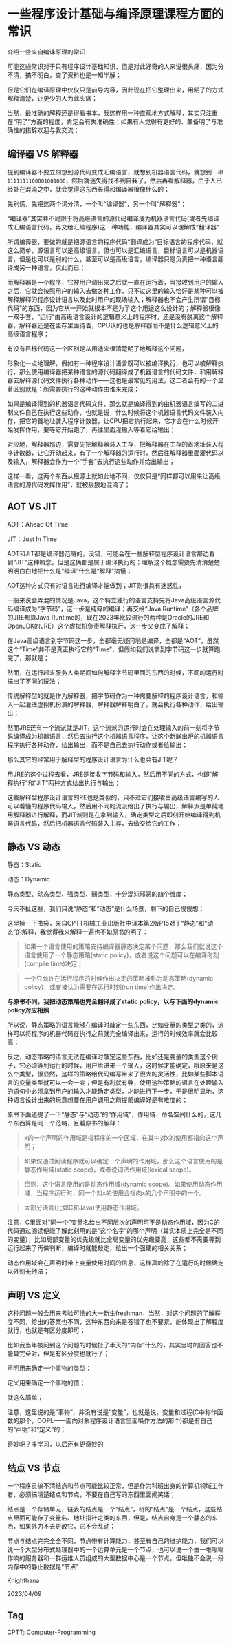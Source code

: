 # 一些程序设计基础与编译原理课程方面的常识

介绍一些来自编译原理的常识

可能这些常识对于只有程序设计基础知识、但是对此好奇的人来说很头痛，因为分不清，搞不明白，查了资料也是一知半解；

但是它们在编译原理中仅仅只是前导内容，因此现在把它整理出来，用明了的方式解释清楚，让更少的人为此头痛；

当然，最准确的解释还是得看书本，我这样用一种直观地方式解释，其实只注重在“明了”方面的程度，肯定会有失准确性；如果有人觉得有更好的、兼备明了与准确性的措辞欢迎与我交流；

## 编译器 VS 解释器

提到编译器不要立刻想到源代码变成汇编语言，就想到机器语言代码，就想到一串`1111111100001001000`，然后就迷失得找不到自我了，然后再看解释器，由于人已经处在混沌之中，就会觉得这东西长得和编译器很像什么的；

先别慌，先把这两个词分清，一个叫“编译器”，另一个叫“解释器”；

“编译器”其实并不局限于将高级语言的源代码编译成为机器语言代码(或者先编译成汇编语言代码，再交给汇编程序)这一种功能，编译器其实可以理解成“翻译器”

所谓编译器，要做的就是把源语言的程序代码“翻译成为”目标语言的程序代码，就这么简单，源语言可以是高级语言，但也可以是汇编语言，目标语言可以是机器语言，但是也可以是别的什么，甚至可以是高级语言，编译器只是负责把一种语言翻译成另一种语言，仅此而已；

而解释器是一个程序，它被用户调出来之后就一直在运行着，当接收到用户的输入之后，它就会按照用户的输入去做各种工作，只不过这里的输入恰好是某种可以被解释解释的程序设计语言以及此时用户的现场输入；解释器也不会产生所谓“目标代码”的东西，因为它从一开始就根本不是为了这个用途这么设计的；解释器很像一双手套，“运行”由高级语言设计的逻辑意义上的程序时，还是没有脱离这个解释器，解释器还是在主存里面待着，CPU认的也是解释器而不是什么逻辑意义上的高级语言程序；

有没有目标代码这一个区别是从用途来很清楚明了地解释这个问题，

形象化一点地理解，假如有一种程序设计语言既可以被编译执行，也可以被解释执行，那么使用编译器把某种语言的源代码翻译成了机器语言的代码文件，和用解释器去解释源代码文件执行各种动作——这也是最常见的用法，这二者会有的一个显著区别就是：所需要执行的这种动作由谁来完成；

如果是编译得到的机器语言代码文件，那么就是编译得到的由机器语言编写的二进制文件自己在执行这些动作，也就是说，什么时候将这个机器语言代码文件装入内存，把它的首地址装入程序计数器，让CPU把它执行起来，它才会在什么时候开始发挥作用，要等它开始跑了，再往里面灌输入等着它给输出；

对应地，解释器那边，需要先把解释器装入主存，把解释器在主存的首地址装入程序计数器，让它开动起来，有了一个解释器的运行时，然后往解释器里面灌代码以及输入，解释器会作为一个“手套”去执行这些动作并给出输出；

这样一看，这两个东西从根源上就如此地不同，仅仅只是“同样都可以用来让高级语言的源代码发挥作用”，就被狠狠地混淆了；

## AOT VS JIT

AOT：Ahead Of Time

JIT：Just In Time

AOT和JIT都是编译器范畴的，没错，可能会在一些解释型程序设计语言那边看到“JIT”这种概念，但是这俩都是属于编译执行的；理解这个概念需要先清清楚楚明明白白地把什么是“编译”什么是“解释”搞懂；

AOT这种方式只有对语言进行编译才能做到；JIT则很具有迷惑性，

一般来说会弄混的情况是Java，这个特立独行的语言支持先将Java高级语言源代码编译成为“字节码”，这一步是纯粹的编译；再交给“Java Runtime”（各个品牌的JRE都算Java Runtime的，现在2023年比较流行的两种是Oracle的JRE和OpenJDK的JRE）这个虚拟机负责解释执行，这一步又变成了解释；

在Java高级语言到字节码这一步，全都毫无疑问地是编译，全都是“AOT”，虽然这个“Time”并不是真正执行它的“Time”，但假如我们说拿到字节码这一步就算跑完了，那就是；

然而，在运行起来服务人类期间如何解释字节码里面的东西的时候，不同的运行时搞出了不同的玩法；

传统解释型的就是作为解释器，把字节码作为一种需要解释的程序设计语言，和输入一起灌进虚拟机扮演的解释器，解释器解释明白了，就会执行各种动作，给出输出；

然而JRE还有一个流派就是JIT，这个流派的运行时会在处理输入的前一刻将字节码编译成为机器语言，然后去执行这个机器语言程序，让这个新鲜出炉的机器语言程序执行各种动作，给出输出，而不是自己去执行动作或者给输出；

那么其它的经常用于解释型的程序设计语言为什么也会有JIT呢？

用JRE的这个过程去看，JRE是接收字节码和输入，然后用不同的方式，也即“解释执行”和“JIT”两种方式给出执行与输出；

这些解释型程序设计语言的RE也是类似的，只不过它们接收由高级语言编写的人可以看懂的程序代码输入，然后用不同的流派给出了执行与输出，解释派是单纯地用解释器进行解释，而JIT派则是在拿到输入，确定类型之后即刻开始编译得到机器语言代码，然后把机器语言代码装入主存，去做交给它的工作；

## 静态 VS 动态

静态：Static

动态：Dynamic

静态类型、动态类型、强类型、弱类型，十分混沌邪恶的四个维度；

今天不扯这些，我们只说“静态”和“动态”是什么场景，剩下的自己慢慢想；

这里掉一下书袋，来自CPTT机械工业出版社中译本第2版P15对于“静态”和“动态”的解释，我觉得我来解释一遍也不如原书的明了：

> 如果一个语言使用的策略支持编译器静态决定某个问题，那么我们就说这个语言使用了一个静态策略(static policy)，或者说这个问题可以在编译时刻(compile time)决定；

> 一个只允许在运行程序的时候作出决定的策略被称为动态策略(dynamic policy)，或者被认为需要在运行时刻(run time)作出决定。

**与原书不同，我把动态策略也完全翻译成了static policy，以与下面的dynamic policy对应相照**

所以说，静态策略的语言能够在编译时敲定一些东西，比如变量的类型之类的，这样可以将程序的机器代码在执行之前就完全编译出来，运行的时候效率就会比较高；

反之，动态策略的语言无法在编译时敲定这些东西，比如还是变量的类型这个例子，它必须等到运行的时候，用户给进来一个输入，这时候才能确定，哦原来是这么个类型，很显然，这样的策略给代码编写带来了很大的灵活性，比如某些脚本语言的变量类型就可以一会一变；但是有利就有弊，使用这种策略的语言在处理输入的语句中必须拿到用户的输入才能确定类型，才能进行下一步，于是很明显地，这种语言设计出来的玩意想要在用户调用之前提前编译好是有难度的；

原书下面还提了一下“静态”与“动态”的“作用域”，作用域、命名空间什么的，这几个东西算是同一个范畴，且看原书的解释：

> x的一个声明的作用域是指程序的一个区域，在其中对x的使用都指向这个声明；

> 如果仅通过阅读程序就可以确定一个声明的作用域，那么这个语言使用的是静态作用域(static scope)，或者说词法作用域(lexical scope)。

> 否则，这个语言使用的是动态作用域(dynamic scope)。如果使用动态作用域，当程序运行时，同一个对x的使用会指向x的几个声明中的一个。

> 大部分语言(比如C和Java)使用静态作用域。

注意，C里面对“同一个”变量名给出不同层次的声明可不是动态作用域，因为C的代码通过阅读便能了解此刻用的是“这个名字”的哪个声明（其实本质上完全是不同的变量），比如局部变量的优先级就比全局变量的优先级要高，这些都不需要等到运行起来了再做判断，编译时就能敲定，给出一个强硬的相关关系；

动态作用域会在声明时带上变量使用时间的信息，这样真的除了在运行的时候确定以外别无他法；

## 声明 VS 定义

这种问题一般会用来考验可怜的大一新生freshman，当然，对这个问题的了解程度不同，给出的答案也不同，这种东西向来是答错了也不要紧，能体现出了解程度就行，也就是有区分度即可；

比如我当年被问到这个问题的时候扯了半天的“内存”什么的，其实当时的回答也不能算完全对，但是有区分度也就行了；

声明用来确定一个事物的类型；

定义用来确定一个事物的值；

就这么简单；

注意，这里说的是“事物”，并没有说是“变量”，也就是说，变量和过程(C中称作函数的那个，OOPL——面向对象程序设计语言里面唤作方法的那个)都是有自己的“声明”和“定义”的；

奇妙吧？多学习，以后还有更奇妙的

## 结点 VS 节点

一个程序员搞不清结点和节点可能比较正常，但是作为科班出身的计算机领域工作者，必须搞清楚结点和节点，不要在自己写的东西里面闹笑话；

结点是一个存储单元，链表的结点是一个“结点”，树的“结点”是一个结点，这些结点里面可能存了变量名、地址指针之类的东西，但是，结点自身是一个静态的东西，如果外力不去更改它，它不会乱动；

节点与结点完完全全不同，节点带有计算能力，甚至有自己的维护能力，我们可以说一个大型分布式处理器中的一个运算单元是一个节点，也可以说一个由一堆嗡嗡作响的服务器和一群运维人员组成的大型数据中心是一个节点，但唯独不会说一段内存中的静止数据是“节点”

Knighthana

2023/04/09

## Tag

CPTT; Computer-Programming
